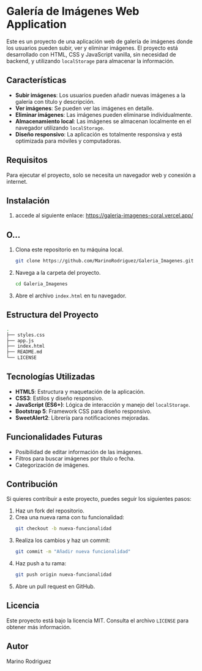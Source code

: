 # Galería de Imágenes Web Application

Este es un proyecto de una aplicación web de galería de imágenes donde los usuarios pueden subir, ver y eliminar imágenes. El proyecto está desarrollado con HTML, CSS y JavaScript vanilla, sin necesidad de backend, y utilizando `localStorage` para almacenar la información.

## Características

- **Subir imágenes**: Los usuarios pueden añadir nuevas imágenes a la galería con título y descripción.
- **Ver imágenes**: Se pueden ver las imágenes en detalle.
- **Eliminar imágenes**: Las imágenes pueden eliminarse individualmente.
- **Almacenamiento local**: Las imágenes se almacenan localmente en el navegador utilizando `localStorage`.
- **Diseño responsivo**: La aplicación es totalmente responsiva y está optimizada para móviles y computadoras.

## Requisitos

Para ejecutar el proyecto, solo se necesita un navegador web y conexión a internet.

## Instalación

1. accede al siguiente enlace: https://galeria-imagenes-coral.vercel.app/

## O...

1. Clona este repositorio en tu máquina local.
   ```bash
   git clone https://github.com/MarinoRodriguez/Galeria_Imagenes.git
   ```
2. Navega a la carpeta del proyecto.
   ```bash
   cd Galeria_Imagenes
   ```
3. Abre el archivo `index.html` en tu navegador.

## Estructura del Proyecto


```bash
.
├── styles.css
├── app.js
├── index.html
├── README.md
└── LICENSE


```
## Tecnologías Utilizadas

- **HTML5**: Estructura y maquetación de la aplicación.
- **CSS3**: Estilos y diseño responsivo.
- **JavaScript (ES6+)**: Lógica de interacción y manejo del `localStorage`.
- **Bootstrap 5**: Framework CSS para diseño responsivo.
- **SweetAlert2**: Librería para notificaciones mejoradas.

## Funcionalidades Futuras

- Posibilidad de editar información de las imágenes.
- Filtros para buscar imágenes por título o fecha.
- Categorización de imágenes.

## Contribución

Si quieres contribuir a este proyecto, puedes seguir los siguientes pasos:

1. Haz un fork del repositorio.
2. Crea una nueva rama con tu funcionalidad:
   ```bash
   git checkout -b nueva-funcionalidad
   ```
3. Realiza los cambios y haz un commit:
   ```bash
   git commit -m "Añadir nueva funcionalidad"
   ```
4. Haz push a tu rama:
   ```bash
   git push origin nueva-funcionalidad
   ```
5. Abre un pull request en GitHub.

## Licencia

Este proyecto está bajo la licencia MIT. Consulta el archivo `LICENSE` para obtener más información.

## Autor

Marino Rodriguez
